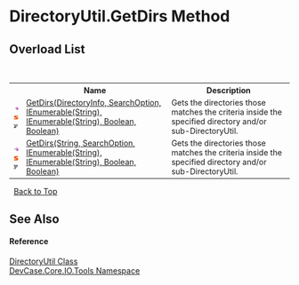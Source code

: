 # DirectoryUtil.GetDirs Method 
 


## Overload List
&nbsp;<table><tr><th></th><th>Name</th><th>Description</th></tr><tr><td>![Public method](media/pubmethod.gif "Public method")![Static member](media/static.gif "Static member")![Code example](media/CodeExample.png "Code example")</td><td><a href="M_DevCase_Core_IO_Tools_DirectoryUtil_GetDirs">GetDirs(DirectoryInfo, SearchOption, IEnumerable(String), IEnumerable(String), Boolean, Boolean)</a></td><td>
Gets the directories those matches the criteria inside the specified directory and/or sub-DirectoryUtil.</td></tr><tr><td>![Public method](media/pubmethod.gif "Public method")![Static member](media/static.gif "Static member")![Code example](media/CodeExample.png "Code example")</td><td><a href="M_DevCase_Core_IO_Tools_DirectoryUtil_GetDirs_1">GetDirs(String, SearchOption, IEnumerable(String), IEnumerable(String), Boolean, Boolean)</a></td><td>
Gets the directories those matches the criteria inside the specified directory and/or sub-DirectoryUtil.</td></tr></table>&nbsp;
<a href="#directoryutil.getdirs-method">Back to Top</a>

## See Also


#### Reference
<a href="T_DevCase_Core_IO_Tools_DirectoryUtil">DirectoryUtil Class</a><br /><a href="N_DevCase_Core_IO_Tools">DevCase.Core.IO.Tools Namespace</a><br />